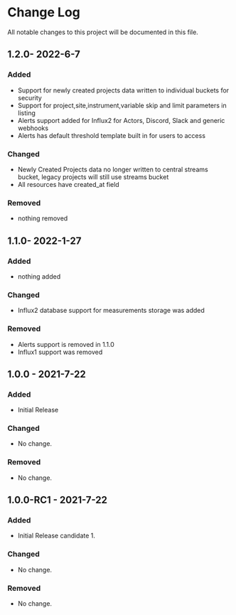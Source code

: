 # Change Log
All notable changes to this project will be documented in this file.
## 1.2.0- 2022-6-7
### Added
- Support for newly created projects data written to individual buckets for security
- Support for project,site,instrument,variable skip and limit parameters in listing
- Alerts support added for Influx2 for Actors, Discord, Slack and generic webhooks
- Alerts has default threshold template built in for users to access

### Changed
- Newly Created Projects data no longer written to central streams bucket, legacy projects will still use streams bucket
- All resources have created_at field

### Removed
- nothing removed

## 1.1.0- 2022-1-27 
### Added
- nothing added

### Changed
- Influx2 database support for measurements storage was added

### Removed
- Alerts support is removed in 1.1.0
- Influx1 support was removed

## 1.0.0 - 2021-7-22 
### Added
-  Initial Release 

### Changed
- No change.

### Removed
- No change.


## 1.0.0-RC1 - 2021-7-22
### Added
- Initial Release candidate 1.

### Changed
- No change.

### Removed
- No change.
